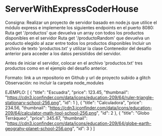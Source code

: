 # ServerWithExpressCoderHouse

Consigna:
Realizar un proyecto de servidor basado en node.js que utilice el módulo express e implemente los siguientes endpoints en el puerto 8080:
Ruta get '/productos' que devuelva un array con todos los productos disponibles en el servidor
Ruta get '/productoRandom' que devuelva un producto elegido al azar entre todos los productos disponibles
Incluir un archivo de texto 'productos.txt' y utilizar la clase Contenedor del desafío anterior para acceder a los datos persistidos del servidor.

Antes de iniciar el servidor, colocar en el archivo 'productos.txt' tres productos como en el ejemplo del desafío anterior.

Formato: link a un repositorio en Github y url de proyecto subido a glitch
Observación: no incluir la carpeta node_modules

EJEMPLO:
[
{
"title": "Escuadra",
"price": 123.45,
"thumbnail": "https://cdn3.iconfinder.com/data/icons/education-209/64/ruler-triangle-stationary-school-256.png",
"id": 1
},
{
"title": "Calculadora",
"price": 234.56,
"thumbnail": "https://cdn3.iconfinder.com/data/icons/education-209/64/calculator-math-tool-school-256.png",
"id": 2
},
{
"title": "Globo Terráqueo",
"price": 345.67,
"thumbnail": "https://cdn3.iconfinder.com/data/icons/education-209/64/globe-earth-geograhy-planet-school-256.png",
"id": 3
}
]
